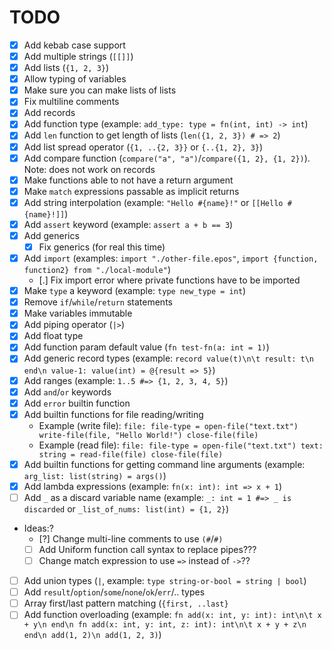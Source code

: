 # TODO

- [x] Add kebab case support
- [x] Add multiple strings (`[[]]`)
- [x] Add lists (`{1, 2, 3}`)
- [x] Allow typing of variables
- [x] Make sure you can make lists of lists
- [x] Fix multiline comments
- [x] Add records
- [x] Add function type (example: `add_type: type = fn(int, int) -> int`)
- [x] Add `len` function to get length of lists (`len({1, 2, 3}) # => 2`)
- [x] Add list spread operator (`{1, ..{2, 3}}` or `{..{1, 2}, 3}`)
- [x] Add compare function (`compare("a", "a")`/`compare({1, 2}, {1, 2})`). Note: does not work on records
- [x] Make functions able to not have a return argument
- [x] Make `match` expressions passable as implicit returns
- [x] Add string interpolation (example: `"Hello #{name}!"` or `[[Hello #{name}!]]`)
- [x] Add `assert` keyword (example: `assert a + b == 3`)
- [x] Add generics
  - [x] Fix generics (for real this time)
- [x] Add `import` (examples: `import "./other-file.epos"`, `import {function, function2} from "./local-module"`)
  - [.] Fix import error where private functions have to be imported
- [x] Make `type` a keyword (example: `type new_type = int`)
- [x] Remove `if`/`while`/`return` statements
- [x] Make variables immutable
- [x] Add piping operator (`|>`)
- [x] Add float type
- [x] Add function param default value (`fn test-fn(a: int = 1)`)
- [x] Add generic record types (example: `record value(t)\n\t result: t\n end\n value-1: value(int) = @{result => 5}`)
- [x] Add ranges (example: `1..5 #=> {1, 2, 3, 4, 5}`)
- [x] Add `and`/`or` keywords
- [x] Add `error` builtin function
- [x] Add builtin functions for file reading/writing
  - Example (write file): `file: file-type = open-file("text.txt")
    write-file(file, "Hello World!")
    close-file(file)`
  - Example (read file): `file: file-type = open-file("text.txt")
    text: string = read-file(file)
    close-file(file)`
- [x] Add builtin functions for getting command line arguments (example: `arg_list: list(string) = args()`)
- [x] Add lambda expressions (example: `fn(x: int): int => x + 1`)
- [ ] Add `_` as a discard variable name (example: `_: int = 1 #=> _ is discarded` or `_list_of_nums: list(int) = {1, 2}`)
- Ideas:?
  - [?] Change multi-line comments to use `(#`/`#)`
  - [ ] Add Uniform function call syntax to replace pipes???
  - [ ] Change match expression to use `=>` instead of `->`??
- [ ] Add union types (`|`, example: `type string-or-bool = string | bool`)
- [ ] Add `result`/`option`/`some`/`none`/`ok`/`err`/.. types
- [ ] Array first/last pattern matching (`{first, ..last}`
- [ ] Add function overloading (example: `fn add(x: int, y: int): int\n\t x + y\n end\n fn add(x: int, y: int, z: int): int\n\t x + y + z\n end\n add(1, 2)\n add(1, 2, 3)`)
